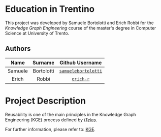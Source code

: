 # Education in Trentino
This project was developed by Samuele Bortolotti and Erich Robbi for the *Knowledge Graph Engineering* course of the master's degree in Computer Science at University of Trento.

## Authors

|  Name    |  Surname   | Github Username                                             |
| :------: | :--------: | :---------------------------------------------------------: |
| Samuele  | Bortolotti | [`samuelebortolotti`](https://github.com/samuelebortolotti) |
| Erich    | Robbi      | [`erich-r`](https://github.com/erich-r)                     |

# Project Description
Reusability is one of the main principles in the Knowledge Graph Engineering (KGE) process
defined by [*iTelos*](https://doi.org/10.48550/ARXIV.2105.09418). 

For further information, please refer to: [KGE](https://samuelebortolotti.github.io/Education-Trentino/).
